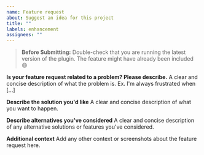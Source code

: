 ```yaml
---
name: Feature request
about: Suggest an idea for this project
title: ""
labels: enhancement
assignees: ""
---
```


> **Before Submitting:** Double-check that you are running the latest version of the plugin. The feature might have already been included 😄

**Is your feature request related to a problem? Please describe.**
A clear and concise description of what the problem is. Ex. I'm always frustrated when [...]

**Describe the solution you'd like**
A clear and concise description of what you want to happen.

**Describe alternatives you've considered**
A clear and concise description of any alternative solutions or features you've considered.

**Additional context**
Add any other context or screenshots about the feature request here.

